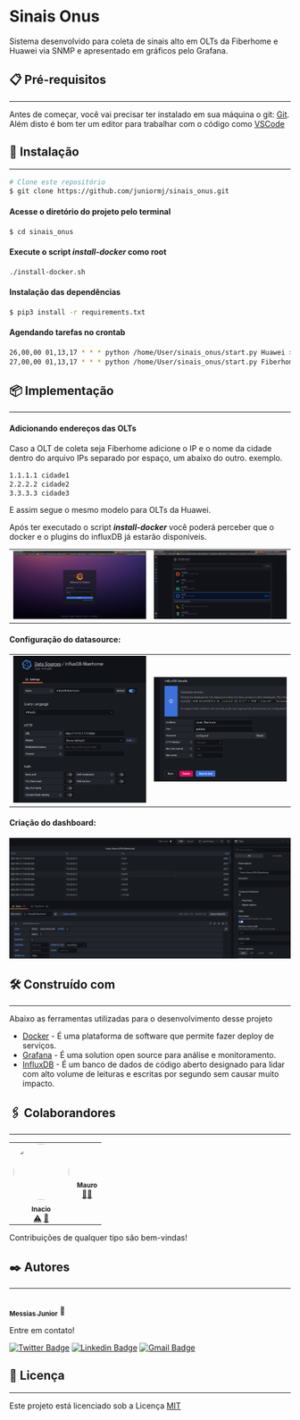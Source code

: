 # Sinais Onus

Sistema desenvolvido para coleta de sinais alto em OLTs da Fiberhome e Huawei via SNMP e apresentado em gráficos pelo Grafana.


## 📋 Pré-requisitos
---

Antes de começar, você vai precisar ter instalado em sua máquina o git: [Git](https://git-scm.com). 
Além disto é bom ter um editor para trabalhar com o código como [VSCode](https://code.visualstudio.com/)


## 🔧 Instalação
---

```bash
# Clone este repositório
$ git clone https://github.com/juniormj/sinais_onus.git
```

#### Acesse o diretório do projeto pelo terminal

```bash
$ cd sinais_onus
```

#### Execute o script ***install-docker*** como root

```bash
./install-docker.sh
```

#### Instalação das dependências

```bash
$ pip3 install -r requirements.txt
```

#### Agendando tarefas no crontab
```bash
26,00,00 01,13,17 * * * python /home/User/sinais_onus/start.py Huawei > /tmp/outputhuawei.log 2>&1
27,00,00 01,13,17 * * * python /home/User/sinais_onus/start.py Fiberhome > /tmp/outputfiberhome.log 2>&1
```

#### 
## 📦 Implementação
---

#### Adicionando endereços das OLTs
Caso a OLT de coleta seja Fiberhome adicione o IP e o nome da cidade dentro do arquivo IPs separado por espaço, um abaixo do outro. exemplo.

```
1.1.1.1 cidade1
2.2.2.2 cidade2
3.3.3.3 cidade3
```

E assim segue o mesmo modelo para OLTs da Huawei.

Após ter executado o script ***install-docker*** você poderá perceber que o docker
e o plugins do influxDB já estarão disponíveis.

<table>
    <tr>
        <td><img src="imgs/login.png" width="400px"></img></td>
        <td><img src="imgs/plugins.png" width="400px"></img></td>
    </tr>
</table>

#### Configuração do datasource:

<table>
    <tr>
        <td><img src="imgs/config_datasource.png" width="400px"></img></td>
        <td><img src="imgs/config_datasource2.png" width="400px"></img></td>
    </tr>
</table>

#### Criação do dashboard:

![dashboard](imgs/config_panel.png)

## 🛠️ Construído com
---

Abaixo as ferramentas utilizadas para o desenvolvimento desse projeto

* [Docker](https://www.docker.com/) - É uma plataforma de software que permite fazer deploy de serviços.
* [Grafana](https://grafana.com/) - É uma solution open source para análise e monitoramento.
* [InfluxDB](https://www.influxdata.com/) - É um banco de dados de código aberto designado para lidar com alto volume de leituras e escritas por segundo sem causar muito impacto.


## 🖇️ Colaborandores
---

<!-- 
<a href="#" title="Tutoriais">✅</a>
<a href="#" title="Documentacao">📖</a>
<a href="#" title="Design">🎨</a>
<a href="#" title="Codigo">💻</a>
<a href="#" title="Bug reports">🐛</a>
<a href="#" title="Testes">⚠️</a>
<a href="#" title="compilacao">📦</a>
<a href="#" title="Ideas, Feedback">🤔</a>
<a href="#" title="Responder questoes">💬</a>
<a href="#" title="#">📝</a>
-->

<table>
  <tr>
    <td align="center">
    <a href="#">
    <img style="border-radius: 50%;" src="https://avatar.skype.com/v1/avatars/live:inaciophd/public?returnDefaultImage=false&size=l" object-fit="cover" width="100px;" height="100px" alt=""/>
    <br /><sub><b>Inacio</b></sub></a><br /> <a href="#" title="Testes">⚠️</a> <a href="#" title="Ideas, Feedback">🤔</a></td>
    <td align="center"><a href="http://audiolion.github.io"><img style="border-radius: 50%;" src="https://avatar.skype.com/v1/avatars/live:mauro.junior/public?returnDefaultImage=false&size=l" width="100px;" alt=""/><br /><sub><b>Mauro</b></sub></a><br /><a href="#" title="Ideas, Feedback">🤔</a><a href="#" title="Bug reports">🐛</a></td>
  </tr>
</table>

Contribuições de qualquer tipo são bem-vindas!

## ✒️ Autores
---

<a href="https://www.linkedin.com/in/messias-manoel-da-silva-junior-15004664/">
 <img style="border-radius: 50%;" src="https://i.ibb.co/VWcJsjm/pp-amarelo.jpg" width="100px;"  alt=""/>
 <br />
 <sub><b>Messias Junior</b></sub></a> 🔞


Entre em contato!

[![Twitter Badge](https://img.shields.io/badge/-@juniormj-1ca0f1?style=flat-square&labelColor=1ca0f1&logo=twitter&logoColor=white&link=https://twitter.com/juniormj1)](https://twitter.com/juniormj1) [![Linkedin Badge](https://img.shields.io/badge/-Messias_Junior-blue?style=flat-square&logo=Linkedin&logoColor=white&link=https://www.linkedin.com/in/messias-manoel-da-silva-junior-15004664/)](https://www.linkedin.com/in/messias-manoel-da-silva-junior-15004664/) 
[![Gmail Badge](https://img.shields.io/badge/-juniormj1@gmail.com-c14438?style=flat-square&logo=Gmail&logoColor=white&link=mailto:juniormj1@gmail.com)](mailto:juniormj1@gmail.com)


## 📄 Licença
---

Este projeto está licenciado sob a Licença [MIT](LICENSE)

